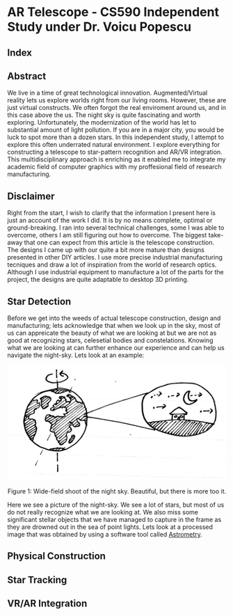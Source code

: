 # AR Telescope - CS590 Independent Study under Dr. Voicu Popescu

## Index

## Abstract

We live in a time of great technological innovation. Augmented/Virtual reality lets us explore worlds right from our living rooms. However, these are just virtual constructs. We often forgot the real enviroment around us, and in this case above the us. The night sky is quite fascinating and worth exploring. Unfortunately, the modernization of the world has let to substantial amount of light pollution. If you are in a major city, you would be luck to spot more than a dozen stars. In this independent study, I attempt to explore this often underrated natural environment. I explore everything for constructing a telescope to star-pattern recognition and AR/VR integration. This multidisciplinary approach is enriching as it enabled me to integrate my academic field of computer graphics with my proffesional field of research manufacturing.

## Disclaimer

Right from the start, I wish to clarify that the information I present here is just an account of the work I did. It is by no means complete, optimal or ground-breaking. I ran into several technical challenges, some I was able to overcome, others I am still figuring out how to overcome. The biggest take-away that one can expect from this article is the telescope construction. The designs I came up with our quite a bit more mature than designs presented in other DIY articles. I use more precise industrial manufacturing tecniques and draw a lot of inspiration from the world of research optics. Although I use industrial equipment to manufacture a lot of the parts for the project, the designs are quite adaptable to desktop 3D printing. 

## Star Detection

Before we get into the weeds of actual telescope construction, design and manufacturing; lets acknowledge that when we look up in the sky, most of us can appreicate the beauty of what we are looking at but we are not as good at recognizing stars, celesetial bodies and constelations. Knowing what we are looking at can further enhance our experience and can help us navigate the night-sky. Lets look at an example:

<p align="center">
<img src="assets/EarthRotationIL.jpg" />
</p>
<p align="center">
Figure 1: Wide-field shoot of the night sky. Beautiful, but there is more too it.
</p>

Here we see a picture of the night-sky. We see a lot of stars, but most of us do not really recognize what we are looking at. We also miss some significant stellar objects that we have managed to capture in the frame as they are drowned out in the sea of point lights. Lets look at a processed image that was obtained by using a software tool called [Astrometry](http://astrometry.net/).


## Physical Construction

## Star Tracking

## VR/AR Integration
